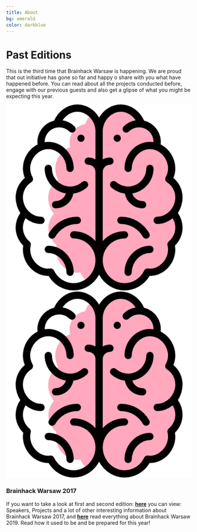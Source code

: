 ```yaml
---
title: About
bg: emerald
color: darkblue
---
```


# Past Editions

This is the third time that Brainhack Warsaw is happening. We are proud that out initiative has gone so far and happy o share with you what have happened before. You can read about all the projects conducted before, engage with our previous guests and also get a glipse of what you might be expecting this year. 

<a href="https://brainhackwarsaw2017.github.io/" target="_blank">
 <img src="img/brain_ico.png" alt="bh2017">
</a>

<a href="https://brainhackwarsaw2019.github.io" target="_blank">
 <img src="img/brain_ico.png" alt="bh2019">
</a>

### Brainhack Warsaw 2017
If you want to take a look at first and second edition: [**here**](https://brainhackwarsaw2017.github.io/) you can view: Speakers, Projects and a lot of other interesting information about Brainhack Warsaw 2017, and [**here**](https://brainhackwarsaw2019.github.io/) read everything about Brainhack Warsaw 2019. Read how it used to be and be prepared for this year!

